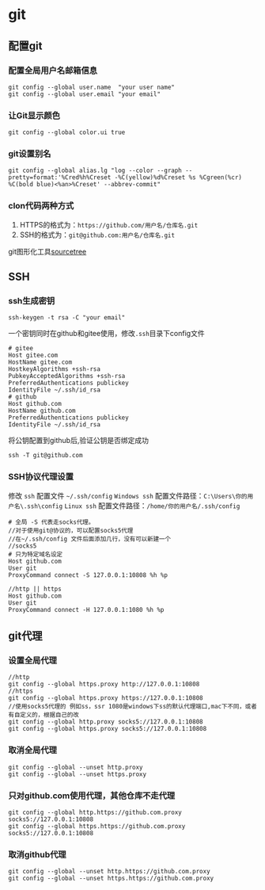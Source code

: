 # git

## 配置git
### 配置全局用户名邮箱信息

```shell
git config --global user.name  "your user name"
git config --global user.email "your email"
```

### 让Git显示颜色

```shell
git config --global color.ui true
```

### git设置别名

```shell
git config --global alias.lg "log --color --graph --pretty=format:'%Cred%h%Creset -%C(yellow)%d%Creset %s %Cgreen(%cr) %C(bold blue)<%an>%Creset' --abbrev-commit"
```
### clon代码两种方式

1. HTTPS的格式为：`https://github.com/用户名/仓库名.git`
2. SSH的格式为：`git@github.com:用户名/仓库名.git`

git图形化工具[sourcetree](https://www.sourcetreeapp.com/)

## SSH
### ssh生成密钥

```shell
ssh-keygen -t rsa -C "your email"
```

一个密钥同时在github和gitee使用，修改`.ssh`目录下config文件

```text
# gitee
Host gitee.com
HostName gitee.com
HostkeyAlgorithms +ssh-rsa 
PubkeyAcceptedAlgorithms +ssh-rsa
PreferredAuthentications publickey
IdentityFile ~/.ssh/id_rsa
# github
Host github.com
HostName github.com
PreferredAuthentications publickey
IdentityFile ~/.ssh/id_rsa
```

将公钥配置到github后,验证公钥是否绑定成功

```shell
ssh -T git@github.com
```

### SSH协议代理设置

修改 `ssh` 配置文件 `~/.ssh/config`
`Windows ssh` 配置文件路径：`C:\Users\你的用户名\.ssh\config`
`Linux ssh` 配置文件路径：`/home/你的用户名/.ssh/config`
```
# 全局 -S 代表走socks代理。
//对于使用git@协议的，可以配置socks5代理
//在~/.ssh/config 文件后面添加几行，没有可以新建一个
//socks5
# 只为特定域名设定
Host github.com
User git
ProxyCommand connect -S 127.0.0.1:10808 %h %p

//http || https
Host github.com
User git
ProxyCommand connect -H 127.0.0.1:1080 %h %p
```

## git代理
### 设置全局代理
```
//http
git config --global https.proxy http://127.0.0.1:10808
//https
git config --global https.proxy https://127.0.0.1:10808
//使用socks5代理的 例如ss，ssr 1080是windows下ss的默认代理端口,mac下不同，或者有自定义的，根据自己的改
git config --global http.proxy socks5://127.0.0.1:10808
git config --global https.proxy socks5://127.0.0.1:10808
```
### 取消全局代理
```
git config --global --unset http.proxy
git config --global --unset https.proxy
```
### 只对github.com使用代理，其他仓库不走代理
```
git config --global http.https://github.com.proxy socks5://127.0.0.1:10808
git config --global https.https://github.com.proxy socks5://127.0.0.1:10808
```
### 取消github代理
```
git config --global --unset http.https://github.com.proxy
git config --global --unset https.https://github.com.proxy
```

